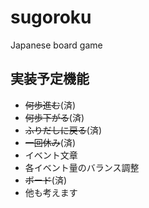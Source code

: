 # sugoroku
Japanese board game

## 実装予定機能
- ~~何歩進む~~(済)
- ~~何歩下がる~~(済)
- ~~ふりだしに戻る~~(済)
- ~~一回休み~~(済)
- イベント文章
- 各イベント量のバランス調整
- ~~ボード~~(済)
- 他も考えます
